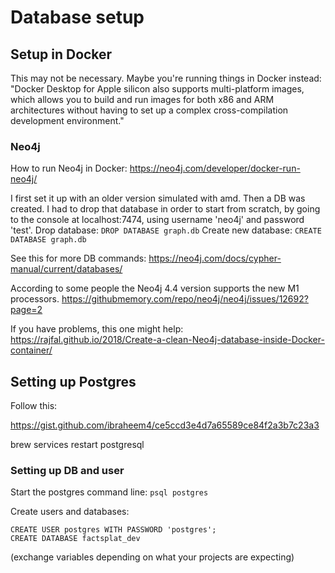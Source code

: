 # Database setup

## Setup in Docker

This may not be necessary. Maybe you're running things in Docker instead:
"Docker Desktop for Apple silicon also supports multi-platform images, which allows you to build and run images for both x86 and ARM architectures without having to set up a complex cross-compilation development environment."

### Neo4j

How to run Neo4j in Docker:
https://neo4j.com/developer/docker-run-neo4j/

I first set it up with an older version simulated with amd. Then a DB was created. I had to drop that database in order to start from scratch, by going to the console at localhost:7474, using username 'neo4j' and password 'test'.
Drop database:
`DROP DATABASE graph.db`
Create new database:
`CREATE DATABASE graph.db`

See this for more DB commands: https://neo4j.com/docs/cypher-manual/current/databases/ 

According to some people the Neo4j 4.4 version supports the new M1 processors.
https://githubmemory.com/repo/neo4j/neo4j/issues/12692?page=2

If you have problems, this one might help: https://rajfal.github.io/2018/Create-a-clean-Neo4j-database-inside-Docker-container/

## Setting up Postgres
Follow this:

https://gist.github.com/ibraheem4/ce5ccd3e4d7a65589ce84f2a3b7c23a3

brew services restart postgresql

### Setting up DB and user

Start the postgres command line:
`psql postgres`

Create users and databases:
```
CREATE USER postgres WITH PASSWORD 'postgres';
CREATE DATABASE factsplat_dev
```
(exchange variables depending on what your projects are expecting)

